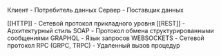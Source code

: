 Клиент - Потребитель данных
Сервер - Поставщик данных

[[HTTP]] - Сетевой протокол прикладного уровня
[[REST]] - Архитектурный стиль
SOAP - Протокол обмена структурированными сообщениями
GRAPHQL - Язык запросов
WEBSOCKETS - Сетевой протокол
RPC (GRPC, TRPC) - Удаленный вызов процедур